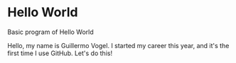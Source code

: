 # Hello World
Basic program of Hello World

Hello, my name is Guillermo Vogel. I started my career this year, and it's the first time I use GitHub. 
Let's do this!
